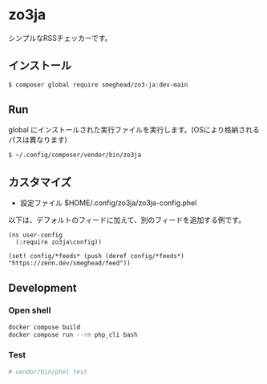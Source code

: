 # zo3ja

シンプルなRSSチェッカーです。

## インストール

```bash
$ composer global require smeghead/zo3-ja:dev-main
```

## Run

global にインストールされた実行ファイルを実行します。(OSにより格納されるパスは異なります)

```bash
$ ~/.config/composer/vendor/bin/zo3ja
```

## カスタマイズ

* 設定ファイル $HOME/.config/zo3ja/zo3ja-config.phel

以下は、デフォルトのフィードに加えて、別のフィードを追加する例です。

```
(ns user-config
  (:require zo3ja\config))

(set! config/*feeds* (push (deref config/*feeds*) "https://zenn.dev/smeghead/feed"))
```

## Development

### Open shell

```bash
docker compose build
docker compose run --rm php_cli bash
```

### Test

```bash
# vendor/bin/phel test
```
